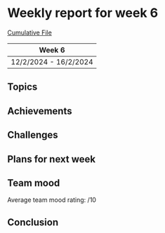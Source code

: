 # Weekly report for week 6
[Cumulative File](cumulative.md)

| Week 6 |
| --- |
| 12/2/2024 - 16/2/2024 |

## Topics

## Achievements

## Challenges

## Plans for next week

## Team mood

Average team mood rating: /10

## Conclusion